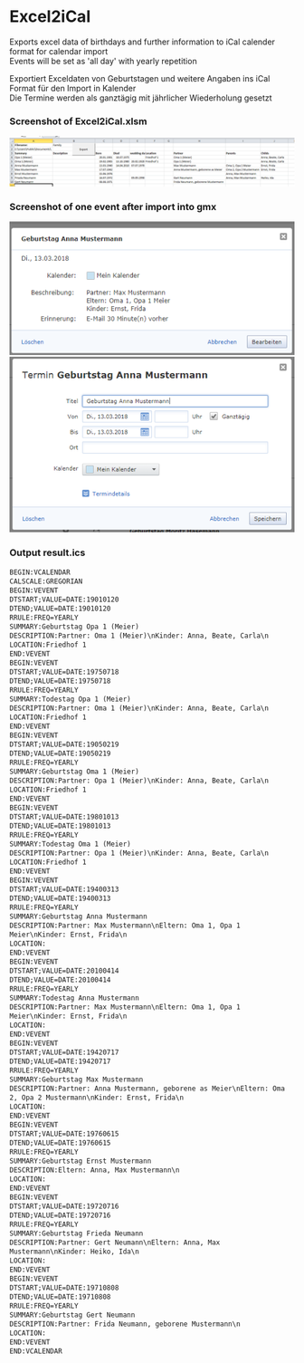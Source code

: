 # Excel2iCal
Exports excel data of birthdays and further information to iCal calender format for calendar import  
Events will be set as 'all day' with yearly repetition  
  
Exportiert Exceldaten von Geburtstagen und weitere Angaben ins iCal Format für den Import in Kalender  
Die Termine werden als ganztägig  mit jährlicher Wiederholung gesetzt  
  
  
### Screenshot of Excel2iCal.xlsm  
![Screenshot](Excel2iCal.png?raw=true "Screenshot") 
  
### Screenshot of one event after import into gmx  
![Screenshot](Excel2iCal_import2.png?raw=true "Screenshot") 
![Screenshot](Excel2iCal_import.png?raw=true "Screenshot") 
  
  
### Output result.ics  
```
BEGIN:VCALENDAR
CALSCALE:GREGORIAN
BEGIN:VEVENT
DTSTART;VALUE=DATE:19010120
DTEND;VALUE=DATE:19010120
RRULE:FREQ=YEARLY
SUMMARY:Geburtstag Opa 1 (Meier)
DESCRIPTION:Partner: Oma 1 (Meier)\nKinder: Anna, Beate, Carla\n
LOCATION:Friedhof 1
END:VEVENT
BEGIN:VEVENT
DTSTART;VALUE=DATE:19750718
DTEND;VALUE=DATE:19750718
RRULE:FREQ=YEARLY
SUMMARY:Todestag Opa 1 (Meier)
DESCRIPTION:Partner: Oma 1 (Meier)\nKinder: Anna, Beate, Carla\n
LOCATION:Friedhof 1
END:VEVENT
BEGIN:VEVENT
DTSTART;VALUE=DATE:19050219
DTEND;VALUE=DATE:19050219
RRULE:FREQ=YEARLY
SUMMARY:Geburtstag Oma 1 (Meier)
DESCRIPTION:Partner: Opa 1 (Meier)\nKinder: Anna, Beate, Carla\n
LOCATION:Friedhof 1
END:VEVENT
BEGIN:VEVENT
DTSTART;VALUE=DATE:19801013
DTEND;VALUE=DATE:19801013
RRULE:FREQ=YEARLY
SUMMARY:Todestag Oma 1 (Meier)
DESCRIPTION:Partner: Opa 1 (Meier)\nKinder: Anna, Beate, Carla\n
LOCATION:Friedhof 1
END:VEVENT
BEGIN:VEVENT
DTSTART;VALUE=DATE:19400313
DTEND;VALUE=DATE:19400313
RRULE:FREQ=YEARLY
SUMMARY:Geburtstag Anna Mustermann
DESCRIPTION:Partner: Max Mustermann\nEltern: Oma 1, Opa 1 Meier\nKinder: Ernst, Frida\n
LOCATION:
END:VEVENT
BEGIN:VEVENT
DTSTART;VALUE=DATE:20100414
DTEND;VALUE=DATE:20100414
RRULE:FREQ=YEARLY
SUMMARY:Todestag Anna Mustermann
DESCRIPTION:Partner: Max Mustermann\nEltern: Oma 1, Opa 1 Meier\nKinder: Ernst, Frida\n
LOCATION:
END:VEVENT
BEGIN:VEVENT
DTSTART;VALUE=DATE:19420717
DTEND;VALUE=DATE:19420717
RRULE:FREQ=YEARLY
SUMMARY:Geburtstag Max Mustermann
DESCRIPTION:Partner: Anna Mustermann, geborene as Meier\nEltern: Oma 2, Opa 2 Mustermann\nKinder: Ernst, Frida\n
LOCATION:
END:VEVENT
BEGIN:VEVENT
DTSTART;VALUE=DATE:19760615
DTEND;VALUE=DATE:19760615
RRULE:FREQ=YEARLY
SUMMARY:Geburtstag Ernst Mustermann
DESCRIPTION:Eltern: Anna, Max Mustermann\n
LOCATION:
END:VEVENT
BEGIN:VEVENT
DTSTART;VALUE=DATE:19720716
DTEND;VALUE=DATE:19720716
RRULE:FREQ=YEARLY
SUMMARY:Geburtstag Frieda Neumann
DESCRIPTION:Partner: Gert Neumann\nEltern: Anna, Max Mustermann\nKinder: Heiko, Ida\n
LOCATION:
END:VEVENT
BEGIN:VEVENT
DTSTART;VALUE=DATE:19710808
DTEND;VALUE=DATE:19710808
RRULE:FREQ=YEARLY
SUMMARY:Geburtstag Gert Neumann
DESCRIPTION:Partner: Frida Neumann, geborene Mustermann\n
LOCATION:
END:VEVENT
END:VCALENDAR
```
